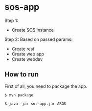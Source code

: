 # sos-app

Step 1:
- Create SOS instance

Step 2:
Based on passed params:
- Create rest
- Create web app
- Create webdav

## How to run

First of all, you need to package the app.

```
$ mvn package
```

```
$ java -jar sos-app.jar ARGS
```